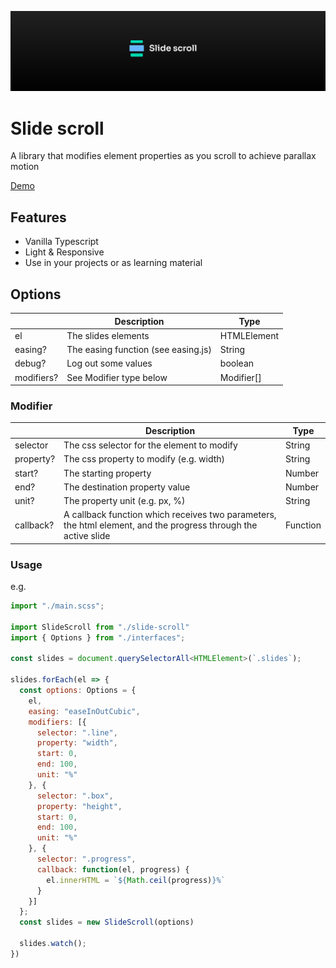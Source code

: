 [![Slide scroll banner](./.github/assets/banner.svg)](https://hellraiserrob.github.io/slide-scroll)

# Slide scroll

A library that modifies element properties as you scroll to achieve parallax motion

[Demo](https://hellraiserrob.github.io/slide-scroll/)

## Features

- Vanilla Typescript
- Light & Responsive
- Use in your projects or as learning material


## Options

|             | Description | Type    | 
| ----------- | ----------- | ------- | 
| el    | The slides elements  | HTMLElement |
| easing?    | The easing function (see easing.js)  | String |
| debug?    | Log out some values  | boolean |
| modifiers?    | See Modifier type below  | Modifier[] |

### Modifier

|             | Description | Type    | 
| ----------- | ----------- | ------- | 
| selector    | The css selector for the element to modify   | String |
| property?    | The css property to modify (e.g. width)  | String |
| start?    | The starting property  | Number |
| end?    | The destination property value  | Number |
| unit?    | The property unit (e.g. px, %)  | String |
| callback?    | A callback function which receives two parameters, the html element, and the progress through the active slide | Function |



### Usage

e.g.

```javascript
import "./main.scss";

import SlideScroll from "./slide-scroll"
import { Options } from "./interfaces";

const slides = document.querySelectorAll<HTMLElement>(`.slides`);

slides.forEach(el => {
  const options: Options = {
    el,
    easing: "easeInOutCubic",
    modifiers: [{
      selector: ".line",
      property: "width",
      start: 0,
      end: 100,
      unit: "%"
    }, {
      selector: ".box",
      property: "height",
      start: 0,
      end: 100,
      unit: "%"
    }, {
      selector: ".progress",
      callback: function(el, progress) {
        el.innerHTML = `${Math.ceil(progress)}%`
      }
    }]
  };
  const slides = new SlideScroll(options)

  slides.watch();
})

```

